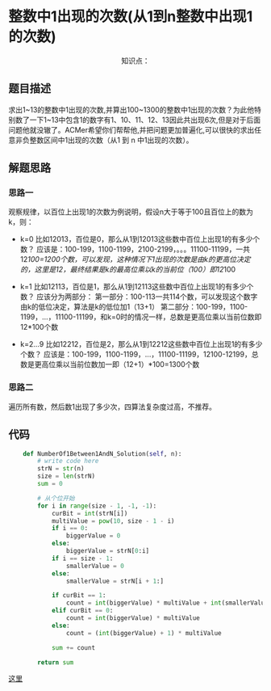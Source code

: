 # 整数中1出现的次数(从1到n整数中出现1的次数)

<center>知识点：</center>


## 题目描述
求出1~13的整数中1出现的次数,并算出100~1300的整数中1出现的次数？为此他特别数了一下1~13中包含1的数字有1、10、11、12、13因此共出现6次,但是对于后面问题他就没辙了。ACMer希望你们帮帮他,并把问题更加普遍化,可以很快的求出任意非负整数区间中1出现的次数（从1 到 n 中1出现的次数）。
## 解题思路
### 思路一
观察规律，以百位上出现1的次数为例说明，假设n大于等于100且百位上的数为k，则：
- k=0
比如12013，百位是0，那么从1到12013这些数中百位上出现1的有多少个数？
应该是：100-199，1100-1199，2100-2199，。。。11100-11199，一共12*100=1200个数，可以发现，这种情况下1出现的次数是由k的更高位决定的，这里是12，最终结果是k的最高位乘以k的当前位（100）即12*100

- k=1
比如12113，百位是1，那么从1到12113这些数中百位上出现1的有多少个数？
应该分为两部分：
第一部分：100-113一共114个数，可以发现这个数字由k的低位决定，算法是k的低位加1（13+1）
第二部分：100-199，1100-1199，...，11100-11199，和k=0时的情况一样，总数是更高位乘以当前位数即12*100个数
- k=2...9
比如12212，百位是2，那么从1到12212这些数中百位上出现1的有多少个数？
应该是：100-199，1100-1199，...，11100-11199，12100-12199，总数是更高位乘以当前位数加一即（12+1）*100=1300个数
### 思路二
遍历所有数，然后数1出现了多少次，四算法复杂度过高，不推荐。


## 代码

```python
    def NumberOf1Between1AndN_Solution(self, n):
        # write code here
        strN = str(n)
        size = len(strN)
        sum = 0

        # 从个位开始
        for i in range(size - 1, -1, -1):
            curBit = int(strN[i])
            multiValue = pow(10, size - 1 - i)
            if i == 0:
                biggerValue = 0
            else:
                biggerValue = strN[0:i]
            if i == size - 1:
                smallerValue = 0
            else:
                smallerValue = strN[i + 1:]

            if curBit == 1:
                count = int(biggerValue) * multiValue + int(smallerValue) + 1
            elif curBit == 0:
                count = int(biggerValue) * multiValue
            else:
                count = (int(biggerValue) + 1) * multiValue

            sum += count

        return sum

```

[这里](../Code/31.py)